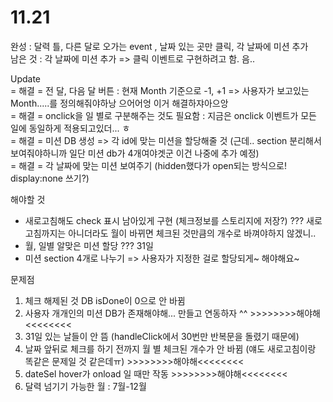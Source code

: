 # 11.21
  
완성 : 달력 틀, 다른 달로 오가는 event , 날짜 있는 곳만 클릭, 각 날짜에 미션 추가  
남은 것 : 각 날짜에 미션 추가 => 클릭 이벤트로 구현하려고 함. 음..

Update   
= 해결 = 전 달, 다음 달 버튼 : 현재 Month 기준으로 -1, +1  => 사용자가 보고있는 Month.....를 정의해줘야하낭 으어어엉 이거 해결하쟈아으앙  
= 해결 = onclick을 일 별로 구분해주는 것도 필요함 : 지금은 onclick 이벤트가 모든 일에 동일하게 적용되고있더... ㅎ  
= 해결 = 미션 DB 생성 => 각 id에 맞는 미션을 할당해줄 것 (근데.. section 분리해서 보여줘야하니까 일단 미션 db가 4개여야겟군 이건 나중에 추가 예정)   
= 해결 = 각 날짜에 맞는 미션 보여주기 (hidden했다가 open되는 방식으로! display:none 쓰기?)  

해야할 것  
- 새로고침해도 check 표시 남아있게 구현 (체크정보를 스토리지에 저장?) ??? 새로고침까지는 아니더라도 월이 바뀌면 체크된 것만큼의 개수로 바껴야하지 않겠니..
- 월, 일별 알맞은 미션 할당 ??? 31일   
- 미션 section 4개로 나누기 => 사용자가 지정한 걸로 할당되게~ 해야해요~  

문제점  
1. 체크 해제된 것 DB isDone이 0으로 안 바뀜   
2. 사용자 개개인의 미션 DB가 존재해야해... 만들고 연동하자 ^^  >>>>>>>>해야해<<<<<<<<  
3. 31일 있는 날들이 안 뜸 (handleClick에서 30번만 반복문을 돌렸기 때문에)    
4. 날짜 앞뒤로 체크를 하기 전까지 월 별 체크된 개수가 안 바뀜 (얘도 새로고침이랑 똑같은 문제일 것 같은데ㅠ)  >>>>>>>>해야해<<<<<<<<    
5. dateSel hover가 onload 일 때만 작동 >>>>>>>>해야해<<<<<<<<    
6. 달력 넘기기 가능한 월 : 7월-12월  
